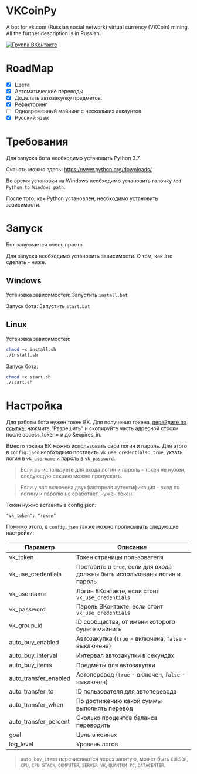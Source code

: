 # VKCoinPy
A bot for vk.com (Russian social network) virtual currency (VKCoin) mining. All the further description is in Russian.

[![Группа ВКонтакте](https://img.shields.io/badge/%D0%93%D1%80%D1%83%D0%BF%D0%BF%D0%B0%20VK-VKCoinPy-green.svg)](https://vk.com/vkcoinpy)

# RoadMap
- [X] Цвета
- [X] Автоматические переводы
- [X] Доделать автозакупку предметов.
- [X] Рефакторинг
- [ ] Одновременный майнинг с нескольких аккаунтов
- [X] Русский язык

# Требования
Для запуска бота необходимо установить Python 3.7.

Скачать можно здесь:
https://www.python.org/downloads/

Во время установки на Windows необходимо установить галочку `Add Python to Windows path`.

После того, как Python установлен, необходимо установить зависимости. 


# Запуск
Бот запускается очень просто. 

Для запуска необходимо установить зависимости. О том, как это сделать - ниже. 

## Windows
Установка зависимостей: 
Запустить `install.bat`

Запуск бота:
Запустить `start.bat`

## Linux
Установка зависимостей: 
```bash
chmod +x install.sh
./install.sh
```

Запуск бота:
```bash
chmod +x start.sh
./start.sh
```


# Настройка
Для работы бота нужен токен ВК. 
Для получения токена, [перейдите по ссылке](https://vk.cc/9f4IXA), нажмите "Разрешить" и скопируйте часть адресной строки после access_token= и до &expires_in.

Вместо токена ВК можно использовать свои логин и пароль.
Для этого в `config.json` необходимо поставить `vk_use_credentials: true`, укзать логин в 
`vk_username` и пароль в `vk_password`. 

> Если вы используете для входа логин и пароль - токен не нужен, 
следующую секцию можно пропускать. 

> Если у вас включена двухфакторная аутентификация - вход по логину
и паролю не сработает, нужен токен.

Токен нужно вставить в config.json:

```
"vk_token": "токен"
```

Помимо этого, в `config.json` также можно прописывать следующие настройки: 

| Параметр              | Описание                                         |
|-----------------------|--------------------------------------------------|
| vk_token              | Токен страницы пользователя                      |
| vk_use_credentials    | Поставить в `true`, если для входа должны быть использованы логин и пароль                       |
| vk_username           | Логин ВКонтакте, если стоит `vk_use_credentials`                     |
| vk_password           | Пароль ВКонтакте, если стоит `vk_use_credentials`                    |
| vk_group_id           | ID сообщества, от имени которого будете майнить                      |
| auto_buy_enabled       | Автозакупка (`true` - включена, `false` - выключена) |
| auto_buy_interval      | Интервал автозакупки в секундах                  |
| auto_buy_items         | Предметы для автозакупки                         |
| auto_transfer_enabled         | Автоперевод (`true` - включен, `false` - выключен)   |
| auto_transfer_to      | ID пользователя для автоперевода                 |
| auto_transfer_when    | По достижению какой суммы выполнять перевод      |
| auto_transfer_percent | Сколько процентов баланса переводить             |
| goal                  | Цель в коинах                                    |
| log_level             | Уровень логов                                    |


> `auto_buy_items` перечисляются через запятую, может быть `CURSOR`, `CPU`, `CPU_STACK`, `COMPUTER`, `SERVER_VK`, `QUANTUM_PC`, `DATACENTER`. 
